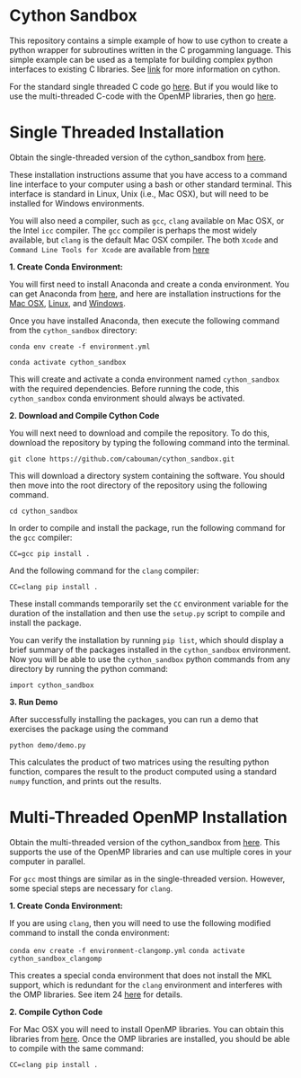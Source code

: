 # Cython Sandbox

This repository contains a simple example of how to use cython to create a python wrapper for subroutines written in the C progamming language.
This simple example can be used as a template for building complex python interfaces to existing C libraries.
See [link](https://suzyahyah.github.io/cython/programming/2018/12/01/Gotchas-in-Cython.html) for more information on cython.

For the standard single threaded C code go [here](https://github.com/cabouman/cython_sandbox).
But if you would like to use the multi-threaded C-code with the OpenMP libraries, then go [here](https://github.com/cabouman/cython_sandbox/tree/openmp).

# Single Threaded Installation

Obtain the single-threaded version of the cython_sandbox from [here](https://github.com/cabouman/cython_sandbox).

These installation instructions assume that you have access to a command line interface to your computer 
using a bash or other standard terminal.
This interface is standard in Linux, Unix (i.e., Mac OSX), but will need to be installed for Windows environments.

You will also need a compiler, such as ``gcc``, ``clang`` available on Mac OSX, or the Intel ``icc`` compiler.
The ``gcc`` compiler is perhaps the most widely available, but ``clang`` is the default Mac OSX compiler.
The both ``Xcode`` and ``Command Line Tools for Xcode`` are available from [here](https://developer.apple.com/download/more/)

**1. Create Conda Environment:**

You will first need to install Anaconda and create a conda environment.
You can get Anaconda from [here](https://www.anaconda.com/products/individual), and here are installation instructions for the
[Mac OSX](https://problemsolvingwithpython.com/01-Orientation/01.04-Installing-Anaconda-on-MacOS/), 
[Linux](https://problemsolvingwithpython.com/01-Orientation/01.05-Installing-Anaconda-on-Linux/), and 
[Windows](https://problemsolvingwithpython.com/01-Orientation/01.03-Installing-Anaconda-on-Windows/).

Once you have installed Anaconda, then execute the following command from the ``cython_sandbox`` directory:

``conda env create -f environment.yml``

``conda activate cython_sandbox``

This will create and activate a conda environment named ``cython_sandbox`` with the required dependencies.
Before running the code, this ``cython_sandbox`` conda environment should always be activated.

**2. Download and Compile Cython Code**

You will next need to download and compile the repository.
To do this, download the repository by typing the following command into the terminal.

``git clone https://github.com/cabouman/cython_sandbox.git``

This will download a directory system containing the software.
You should then move into the root directory of the repository using the following command.

``cd cython_sandbox``

In order to compile and install the package, run the following command for the ``gcc`` compiler:

``CC=gcc pip install .``

And the following command for the ``clang`` compiler:

``CC=clang pip install .``

These install commands temporarily set the ``CC`` environment variable for the duration of the installation 
and then use the ``setup.py`` script to compile and install the package.

You can verify the installation by running ``pip list``, which should display a brief summary of the packages installed in the ``cython_sandbox`` environment.
Now you will be able to use the ``cython_sandbox`` python commands from any directory by running the python command:

``import cython_sandbox``

**3. Run Demo**

After successfully installing the packages, you can run a demo that exercises the package using the command

``python demo/demo.py``

This calculates the product of two matrices using the resulting python function, 
compares the result to the product computed using a standard ``numpy`` function, and prints out the results.


# Multi-Threaded OpenMP Installation

Obtain the multi-threaded version of the cython_sandbox from [here](https://github.com/cabouman/cython_sandbox/tree/openmp).
This supports the use of the OpenMP libraries and can use multiple cores in your computer in parallel.

For ``gcc`` most things are similar as in the single-threaded version.
However, some special steps are necessary for ``clang``.

**1. Create Conda Environment:**

If you are using ``clang``, then you will need to use the following modified command to install the conda environment:

``conda env create -f environment-clangomp.yml``
``conda activate cython_sandbox_clangomp``

This creates a special conda environment that does not install the MKL support, which is redundant for the ``clang`` environment and interferes with the OMP libraries.
See item 24 [here](https://stackoverflow.com/questions/53014306/error-15-initializing-libiomp5-dylib-but-found-libiomp5-dylib-already-initial) for details.


**2. Compile Cython Code**

For Mac OSX you will need to install OpenMP libraries.
You can obtain this libraries from [here](https://mac.r-project.org/openmp/).
Once the OMP libraries are installed, you should be able to compile with the same command:

``CC=clang pip install .``
